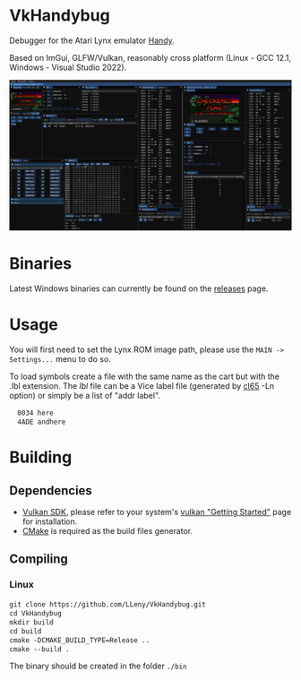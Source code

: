 # VkHandybug

Debugger for the Atari Lynx emulator [Handy](https://handy.sourceforge.net/).

Based on ImGui, GLFW/Vulkan, reasonably cross platform (Linux - GCC 12.1, Windows - Visual Studio 2022).

![](/assets/screen1.jpg)

# Binaries
Latest Windows binaries can currently be found on the [releases](https://github.com/LLeny/VkHandybug/releases) page.

# Usage
You will first need to set the Lynx ROM image path, please use the ```MAIN -> Settings...``` menu to do so.

To load symbols create a file with the same name as the cart but with the .lbl extension.
The *lbl* file can be a Vice label file (generated by [cl65](https://cc65.github.io/doc/cl65.html) -Ln option) or simply be a list of "addr label".

```
  0034 here
  4ADE andhere
```

# Building
## Dependencies

- [Vulkan SDK](https://www.lunarg.com/vulkan-sdk/), please refer to your system's [vulkan "Getting Started"](https://www.lunarg.com/vulkan-sdk/) page for installation.
- [CMake](https://cmake.org/) is required as the build files generator.

## Compiling
### Linux
 ```
 git clone https://github.com/LLeny/VkHandybug.git
 cd VkHandybug
 mkdir build
 cd build
 cmake -DCMAKE_BUILD_TYPE=Release ..
 cmake --build .
 ```
 
 The binary should be created in the folder ```./bin```